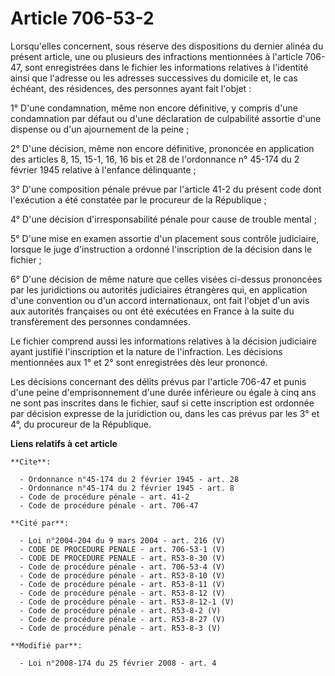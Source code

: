 # Article 706-53-2

Lorsqu'elles concernent, sous réserve des dispositions du dernier alinéa du présent article, une ou plusieurs des infractions
mentionnées à l'article 706-47, sont enregistrées dans le fichier les informations relatives à l'identité ainsi que l'adresse
ou les adresses successives du domicile et, le cas échéant, des résidences, des personnes ayant fait l'objet : 

1° D'une condamnation, même non encore définitive, y compris d'une condamnation par défaut ou d'une déclaration de
culpabilité assortie d'une dispense ou d'un ajournement de la peine ; 

2° D'une décision, même non encore définitive, prononcée en application des articles 8, 15, 15-1, 16, 16 bis et 28 de
l'ordonnance n° 45-174 du 2 février 1945 relative à l'enfance délinquante ; 

3° D'une composition pénale prévue par l'article 41-2 du présent code dont l'exécution a été constatée par le procureur de la
République ; 

4° D'une décision d'irresponsabilité pénale pour cause de trouble mental ; 

5° D'une mise en examen assortie d'un placement sous contrôle judiciaire, lorsque le juge d'instruction a ordonné
l'inscription de la décision dans le fichier ; 

6° D'une décision de même nature que celles visées ci-dessus prononcées par les juridictions ou autorités judiciaires
étrangères qui, en application d'une convention ou d'un accord internationaux, ont fait l'objet d'un avis aux autorités
françaises ou ont été exécutées en France à la suite du transfèrement des personnes condamnées. 

Le fichier comprend aussi les informations relatives à la décision judiciaire ayant justifié l'inscription et la nature de
l'infraction. Les décisions mentionnées aux 1° et 2° sont enregistrées dès leur prononcé. 

Les décisions concernant des délits prévus par l'article 706-47 et punis d'une peine d'emprisonnement d'une durée inférieure
ou égale à cinq ans ne sont pas inscrites dans le fichier, sauf si cette inscription est ordonnée par décision expresse de la
juridiction ou, dans les cas prévus par les 3° et 4°, du procureur de la République.

**Liens relatifs à cet article**

	**Cite**:

	  - Ordonnance n°45-174 du 2 février 1945 - art. 28
	  - Ordonnance n°45-174 du 2 février 1945 - art. 8
	  - Code de procédure pénale - art. 41-2
	  - Code de procédure pénale - art. 706-47

	**Cité par**:

	  - Loi n°2004-204 du 9 mars 2004 - art. 216 (V)
	  - CODE DE PROCEDURE PENALE - art. 706-53-1 (V)
	  - CODE DE PROCEDURE PENALE - art. R53-8-30 (V)
	  - Code de procédure pénale - art. 706-53-4 (V)
	  - Code de procédure pénale - art. R53-8-10 (V)
	  - Code de procédure pénale - art. R53-8-11 (V)
	  - Code de procédure pénale - art. R53-8-12 (V)
	  - Code de procédure pénale - art. R53-8-12-1 (V)
	  - Code de procédure pénale - art. R53-8-2 (V)
	  - Code de procédure pénale - art. R53-8-27 (V)
	  - Code de procédure pénale - art. R53-8-3 (V)

	**Modifié par**:

	  - Loi n°2008-174 du 25 février 2008 - art. 4

